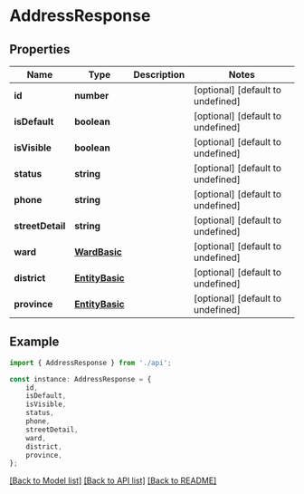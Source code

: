 # AddressResponse


## Properties

Name | Type | Description | Notes
------------ | ------------- | ------------- | -------------
**id** | **number** |  | [optional] [default to undefined]
**isDefault** | **boolean** |  | [optional] [default to undefined]
**isVisible** | **boolean** |  | [optional] [default to undefined]
**status** | **string** |  | [optional] [default to undefined]
**phone** | **string** |  | [optional] [default to undefined]
**streetDetail** | **string** |  | [optional] [default to undefined]
**ward** | [**WardBasic**](WardBasic.md) |  | [optional] [default to undefined]
**district** | [**EntityBasic**](EntityBasic.md) |  | [optional] [default to undefined]
**province** | [**EntityBasic**](EntityBasic.md) |  | [optional] [default to undefined]

## Example

```typescript
import { AddressResponse } from './api';

const instance: AddressResponse = {
    id,
    isDefault,
    isVisible,
    status,
    phone,
    streetDetail,
    ward,
    district,
    province,
};
```

[[Back to Model list]](../README.md#documentation-for-models) [[Back to API list]](../README.md#documentation-for-api-endpoints) [[Back to README]](../README.md)
